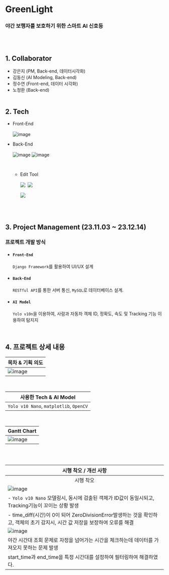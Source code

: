# GreenLight


### <b>야간 보행자를 보호하기 위한 스마트 AI 신호등</b>

<br><br>

## 1. Collaborator
- 강은지 (PM, Back-end, 데이터시각화)
- 김동신 (AI Modeling, Back-end)
- 정수연 (Front-end, 데이터 시각화)
- 노정환 (Back-end)
<br><br>

## 2. Tech
- Front-End
<br><br>
 ![image](https://github.com/user-attachments/assets/6b174715-1b5e-49c9-9489-337fe93c0c99)

  
- Back-End
<br><br>
     ![image](https://github.com/user-attachments/assets/dbf58f13-c831-40b1-99cb-a0c618f0d0d5)
    ![image](https://github.com/user-attachments/assets/654c9eec-a4b6-4c34-8499-448fb38e08dd)


  <br>

  - Edit Tool
  <br><br>
      <img src="https://img.shields.io/badge/Visual Studio Code-007ACC?style=flat-square&logo=Visual Studio Code&logoColor=white">&nbsp;
      <img src="https://img.shields.io/badge/Mysql Workbench-4479A1?style=flat-square&logo=Mysql&logoColor=white">&nbsp;

     <img src="https://img.shields.io/badge/Django-0A3711?style=flat-square&logo=Django&logoColor=green">&nbsp;
    
<br><br>

## 3. Project Management (23.11.03 ~ 23.12.14)
### 프로젝트 개발 방식
  - #### `Front-End`

    `Django Framework`를 활용하여 UI/UX 설계
    <br>
  - #### `Back-End`

    `RESTful API`를 통한 서버 통신, `MySQL`로 데이터베이스 설계.
    <br>
  - #### `AI Model`

    `Yolo v10n`을 이용하여, 사람과 자동차 객체 ID, 정확도, 속도 및 Tracking 기능 이용하여 탐지지
    
    <br>

## 4. 프로젝트 상세 내용
<div align='center'>
  
  |목차 & 기획 의도|
  |---|
  |![image](https://github.com/user-attachments/assets/f191045d-976a-4fee-86a8-3e3975382fcd)|
  <br>
  

  |사용한 Tech & AI Model|
  |---|
  |`Yolo v10 Nano`, `matplotlib`, `OpenCV`|
  <br>
 
  |Gantt Chart|
  |---|
  |![image](https://github.com/user-attachments/assets/3a4c8ebc-34c0-49cc-ae1a-08c110346ed4)|
  

  <br>
  

  <br>
  
  |시행 착오 / 개선 사항|
  |---|
  |<div align='center'>시행 착오</div>|
  |![image](https://github.com/user-attachments/assets/b2edb52f-4228-4e2c-a1a4-6a70efa5416c)|
  |- `Yolo v10 Nano` 모델링시, 동시에 검출된 객체가 ID값이 동일시되고, Tracking기능이 꼬이는 상황 발생|
| - time_diff(시간)이 0이 되어 ZeroDivisionError발생하는 것을 확인하고, 객체의 초기 감지시, 시간 값 저장을 보장하여 오류를 해결|
 |![image](https://github.com/user-attachments/assets/d3df2da6-2216-4ac9-bcb0-643e2cce4019) |
| 야간 시간대 조회 문제로 자정을 넘어가는 시간을 체크하는데 데이터를 가져오지 못하는 문제 발생 |
| start_time과 end_time을 특정 시간대를 설정하여 필터링하여 해결하였다. |


  <br>
  
  
</div>

